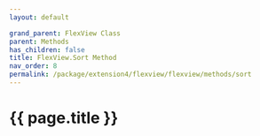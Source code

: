```yaml
---
layout: default

grand_parent: FlexView Class
parent: Methods
has_children: false
title: FlexView.Sort Method
nav_order: 8
permalink: /package/extension4/flexview/flexview/methods/sort
---
```

# {{ page.title }}